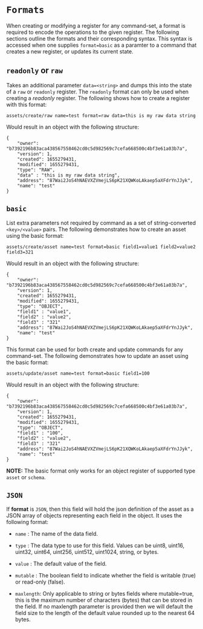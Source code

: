 # `Formats`

When creating or modifying a register for any command-set, a format is required to encode the operations to the given register. The following sections outline the formats and their corresponding syntax. This syntax is accessed when one supplies `format=basic` as a paramter to a command that creates a new register, or updates its current state.

## `readonly` or `raw`

Takes an additional parameter `data=<string>` and dumps this into the state of a `raw` or `readonly` register. The `readonly` format can only be used when creating a *readonly* register. The following shows how to create a register with this format:

```
assets/create/raw name=test format=raw data=this is my raw data string
```

Would result in an object with the following structure:

```
{
    "owner": "b7392196b83aca438567558462cd0c5d982569c7cefa668500c4bf3e61a03b7a",
    "version": 1,
    "created": 1655279431,
    "modified": 1655279431,
    "type": "RAW",
    "data" : "this is my raw data string",
    "address": "87Wai2JoS4hNAEVXZVmejLS6pK21XQWKoLAkaep5aXFdrYnJJyk",
    "name": "test"
}
```


## `basic`

List extra parameters not required by command as a set of string-converted `<key>/<value>` pairs. The following demonstrates how to create an asset using the basic format:

```
assets/create/asset name=test format=basic field1=value1 field2=value2 field3=321
```

Would result in an object with the following structure:

```
{
    "owner": "b7392196b83aca438567558462cd0c5d982569c7cefa668500c4bf3e61a03b7a",
    "version": 1,
    "created": 1655279431,
    "modified": 1655279431,
    "type": "OBJECT",
    "field1" : "value1",
    "field2" : "value2",
    "field3" : "321"
    "address": "87Wai2JoS4hNAEVXZVmejLS6pK21XQWKoLAkaep5aXFdrYnJJyk",
    "name": "test"
}
```

This format can be used for both create and update commands for any command-set. The following demonstrates how to update an asset using the basic format:

```
assets/update/asset name=test format=basic field1=100
```

Would result in an object with the following structure:

```
{
    "owner": "b7392196b83aca438567558462cd0c5d982569c7cefa668500c4bf3e61a03b7a",
    "version": 1,
    "created": 1655279431,
    "modified": 1655279431,
    "type": "OBJECT",
    "field1" : "100",
    "field2" : "value2",
    "field3" : "321"
    "address": "87Wai2JoS4hNAEVXZVmejLS6pK21XQWKoLAkaep5aXFdrYnJJyk",
    "name": "test"
}
```

**NOTE:** The basic format only works for an object register of supported type `asset` or `schema`.

## `JSON`

If **format** is `JSON`, then this field will hold the json definition of the asset as a JSON array of objects representing each field in the object. It uses the following format:

- `name` : The name of the data field.

- `type` : The data type to use for this field. Values can be uint8, uint16, uint32, uint64, uint256, uint512, uint1024, string, or bytes.

- `value` : The default value of the field.

- `mutable` : The boolean field to indicate whether the field is writable (true) or
read-only (false).

- `maxlength`: Only applicable to string or bytes fields where mutable=true, this is the maximum number of characters (bytes) that can be stored in the field. If no maxlength parameter is provided then we will default the field size to the length of the default value rounded up to the nearest 64 bytes.
